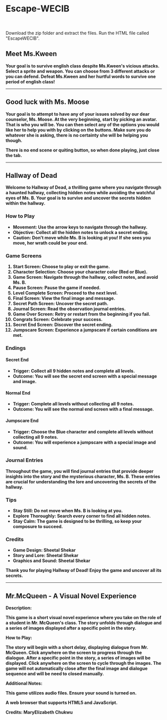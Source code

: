# Escape-WECIB<br><br>

Download the zip folder and extract the files. Run the HTML file called "EscapeWECIB".

 <strong>Meet Ms.Kween<strong><br>
 -------------------------------
Your goal is to survive english class despite Ms.Kween's vicious attacks. Select a sprite and weapon. You can choose from 3 different attacks or you can defend. Defeat Ms.Kween and her hurtful words to survive one period of english class!

_______________________________________________________________________________________________
## Good luck with Ms. Moose
Your goal is to attempt to have any of your issues solved by our dear counselor, Ms. Moose. At the very beginning, start by picking an avatar. That is who you will be. You can then select any of the options you would like her to help you with by clicking on the buttons.
Make sure you do whatever she is asking, there is no certainty she will be helping you though.

There is no end scene or quiting button, so when done playing, just close the tab.
_______________________________________________________________________________________________
## Hallway of Dead

Welcome to **Hallway of Dead**, a thrilling game where you navigate through a haunted hallway, collecting hidden notes while avoiding the watchful eyes of Ms. B. Your goal is to survive and uncover the secrets hidden within the hallway.

### How to Play

- **Movement**: Use the arrow keys to navigate through the hallway.
- **Objective**: Collect all the hidden notes to unlock a secret ending.
- **Caution**: Don't move while Ms. B is looking at you! If she sees you move, her wrath could be your end.

### Game Screens

1. **Start Screen**: Choose to play or exit the game.
2. **Character Selection**: Choose your character color (Red or Blue).
3. **Game Screen**: Navigate through the hallway, collect notes, and avoid Ms. B.
4. **Pause Screen**: Pause the game if needed.
5. **Level Complete Screen**: Proceed to the next level.
6. **Final Screen**: View the final image and message.
7. **Secret Path Screen**: Uncover the secret path.
8. **Journal Screen**: Read the observation journal entries.
9. **Game Over Screen**: Retry or restart from the beginning if you fail.
10. **Congrats Screen**: Celebrate your success.
11. **Secret End Screen**: Discover the secret ending.
12. **Jumpscare Screen**: Experience a jumpscare if certain conditions are met.

### Endings

#### Secret End

- **Trigger**: Collect all 9 hidden notes and complete all levels.
- **Outcome**: You will see the secret end screen with a special message and image.

#### Normal End

- **Trigger**: Complete all levels without collecting all 9 notes.
- **Outcome**: You will see the normal end screen with a final message.

#### Jumpscare End

- **Trigger**: Choose the Blue character and complete all levels without collecting all 9 notes.
- **Outcome**: You will experience a jumpscare with a special image and sound.

### Journal Entries

Throughout the game, you will find journal entries that provide deeper insights into the story and the mysterious character, Ms. B. These entries are crucial for understanding the lore and uncovering the secrets of the hallway.

### Tips

- **Stay Still**: Do not move when Ms. B is looking at you.
- **Explore Thoroughly**: Search every corner to find all hidden notes.
- **Stay Calm**: The game is designed to be thrilling, so keep your composure to succeed.

### Credits

- **Game Design**: Sheetal Shekar
- **Story and Lore**: Sheetal Shekar
- **Graphics and Sound**: Sheetal Shekar

Thank you for playing **Hallway of Dead**! Enjoy the game and uncover all its secrets.
____________________________________________________________________________________________
## Mr.McQueen - A Visual Novel Experience

Description:

This game is a short visual novel experience where you take on the role of a student in Mr. McQueen's class.  The story unfolds through dialogue and a series of images displayed after a specific point in the story.

How to Play:

The story will begin with a short delay, displaying dialogue from Mr. McQueen.
Click anywhere on the screen to progress through the dialogue.
After a specific point in the story, a series of images will be displayed. Click anywhere on the screen to cycle through the images.
The game will not automatically close after the final image and dialogue sequence and will be need to closed manually.

Additional Notes:

This game utilizes audio files. Ensure your sound is turned on.

A web browser that supports HTML5 and JavaScript.

Credits:
MaryElizabeth Chukwu
